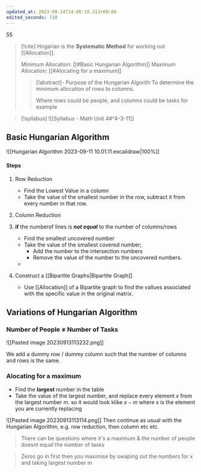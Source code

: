```yaml
---
updated_at: 2023-09-14T14:06:10.313+08:00
edited_seconds: 710
---
```

55
>[!cite] 
>Hngarian is the **Systematic Method** for working out [[Allocation]].
>
>Minimum Allocation: [[#Basic Hungarian Algorithm]]
>Maximum Allocation: [[#Alocating for a maximum]]
>>[!abstract]- Purpose of the Hungarian Algorith
>>To determine the minimum allocation of rows to columns.
>>
>>Where rows could be people, and columns could be tasks for example



>[!syllabus]
>![[Syllabus - Math Unit 4#^4-3-11]]
 
## Basic Hungarian Algorithm

![[Hungarian Algorithm 2023-09-11 10.01.11.excalidraw|100%]]
#### Steps 
1. Row Reduction
	- Find the Lowest Value in a column
	- Take the value of the smallest number in the row, subtract it from every number in that row.

2. Column Reduction

3. **if** the numberof lines is ***not equal*** to the number of columns/rows
	- Find the smallest uncovered number
	- Take the value of the smallest covered number;
		- Add the number to the intersection numbers
		- Remove the value of the number to the uncovered numbers.
	- 

4. Construct a [[Bipartite Graphs|Bipartite Graph]] 
	- Use [[Allocation]] of a Bipartite graph to find the vallues associated with the specific value in the original matrix.


## Variations of Hungarian Algorithm

### Number of People ≠ Number of Tasks
![[Pasted image 20230913113232.png]]

We add a dummy row / dummy column such that the number of columns and rows is the same.





### Alocating for a maximum
- Find the **largest** number in the table
- Take the value of the largest number, and replace every element $x$ from the largest number $m$. so it would look klike $x-m$ where x is the element you are currently replacing

![[Pasted image 20230913113114.png]]
Then continue as usual with the Hungarian Algorithm, e.g. row reduction, then column etc etc.

>There can be questions where it's a maximum & the number of people doesnt equal the number of tasks


>Zeros go in first then you maximise by swaping out the numbers for x and taking largest number m 
